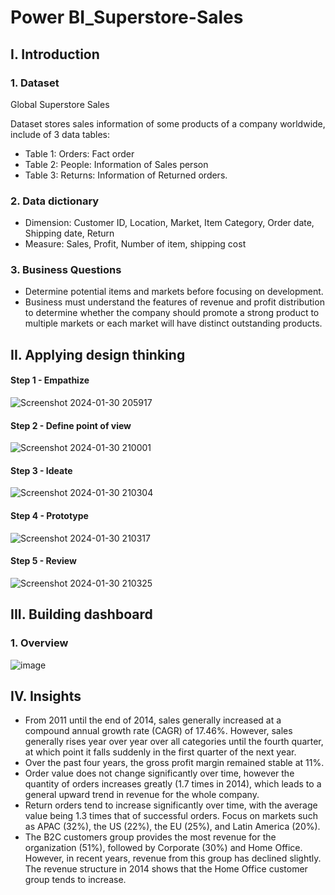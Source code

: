 # Power BI_Superstore-Sales

## I. Introduction
### 1. Dataset

Global Superstore Sales

Dataset stores sales information of some products of a company worldwide, include of 3 data tables:

- Table 1: Orders: Fact order
- Table 2: People: Information of Sales person
- Table 3: Returns: Information of Returned orders.

### 2. Data dictionary
- Dimension: Customer ID, Location, Market, Item Category, Order date, Shipping date, Return 
- Measure: Sales, Profit, Number of item, shipping cost

### 3. Business Questions
- Determine potential items and markets before focusing on development. 
- Business must understand the features of revenue and profit distribution to determine whether the company should promote a strong product to multiple markets or each market will have distinct outstanding products.

## II. Applying design thinking
#### Step 1 - Empathize
![Screenshot 2024-01-30 205917](https://github.com/MinhAnh99/PBI_Superstore-Sales/assets/74374068/538641d4-d142-458b-9831-14e0211bf16a)

#### Step 2 - Define point of view
![Screenshot 2024-01-30 210001](https://github.com/MinhAnh99/PBI_Superstore-Sales/assets/74374068/cce78ab6-cf3e-4341-8f2e-0f2f1aae001b)

#### Step 3 -  Ideate
![Screenshot 2024-01-30 210304](https://github.com/MinhAnh99/PBI_Superstore-Sales/assets/74374068/e6a87c51-ae86-4938-9756-4ffffea040b2)

#### Step 4 -  Prototype
![Screenshot 2024-01-30 210317](https://github.com/MinhAnh99/PBI_Superstore-Sales/assets/74374068/0e777ced-06d6-4614-ab4c-07394f9704a5)

#### Step 5 -  Review
![Screenshot 2024-01-30 210325](https://github.com/MinhAnh99/PBI_Superstore-Sales/assets/74374068/e7dd953b-1399-4e9e-8ab9-e48f9adcec81)

## III. Building dashboard
### 1. Overview
![image](https://github.com/MinhAnh99/Power-BI_Superstore-Sales/assets/74374068/00ec9015-9db9-4cd5-ba89-94e1b3cf7990)


## IV. Insights
- From 2011 until the end of 2014, sales generally increased at a compound annual growth rate (CAGR) of 17.46%. However, sales generally rises year over year over all categories until the fourth quarter, at which point it falls suddenly in the first quarter of the next year.
- Over the past four years, the gross profit margin remained stable at 11%.
- Order value does not change significantly over time, however the quantity of orders increases greatly (1.7 times in 2014), which leads to a general upward trend in revenue for the whole company.
- Return orders tend to increase significantly over time, with the average value being 1.3 times that of successful orders. Focus on markets such as APAC (32%), the US (22%), the EU (25%), and Latin America (20%).
- The B2C customers group provides the most revenue for the organization (51%), followed by Corporate (30%) and Home Office. However, in recent years, revenue from this group has declined slightly. The revenue structure in 2014 shows that the Home Office customer group tends to increase.

